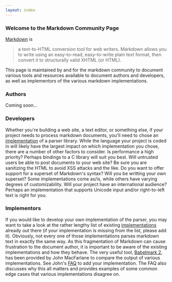 ```yaml
---
layout: index
---
```

### Welcome to the Markdown Community Page
[Markdown][1] is

> a text-to-HTML conversion tool for web writers. Markdown allows you to
> write using an easy-to-read, easy-to-write plain text format, then
> convert it to structurally valid XHTML (or HTML).

This page is maintained by and for the markdown community to document various
tools and resources available to document authors and developers, as well as
implementors of the various markdown implementations.

### Authors
Coming soon...

### Developers

Whether you're building a web site, a text editor, or something else, if your
project needs to process markdown documents, you'll need to chose an 
[implementation][2] of a parser library. While the language your project is 
coded in will likely have the largest impact on which implementation you
chose, there are a number of other factors to consider. Is performance 
a high priority? Perhaps bindings to a C library will suit you best.
Will untrusted users be able to post documents to your web site? Be sure
you are sanitizing the HTML to avoid XSS attacks and the like. Do you
want to offer support for a superset of Markdown's syntax? Will you
be writting your own superset? Some implementations come as/is, while
others have varying degrees of customizability. Will your project have an
international audience? Perhaps an implementation that supports Unicode
input and/or right-to-left text is right for you.

### Implementors

If you would like to develop your own implementation of the parser, you may
want to take a look at the rather lengthy list of existing [implementations][2]
already out there (if your implementation is missing from the list, please add it).
Obviously, not every one of those implementations parses markdown text in exactly 
the same way. As this fragmentation of Markdown can cause frustration to the
document author, it is important to be aware of the existing implementations
and how they behave. The very useful tool, [Babelmark 2][3], has been provided
by John MacFarlane to compare the output of various implementations. See John's
[FAQ][4] to add your implementation. The FAQ also discusses why this all matters
and provides examples of some common edge cases that various implementations 
disagree on.



[1]: http://daringfireball.net/projects/markdown/
[2]: https://github.com/markdown/markdown.github.com/wiki/Implementations
[3]: http://johnmacfarlane.net/babelmark2/
[4]: http://johnmacfarlane.net/babelmark2/faq.html#how-can-i-add-my-markdown-implementation-to-babelmark-2
